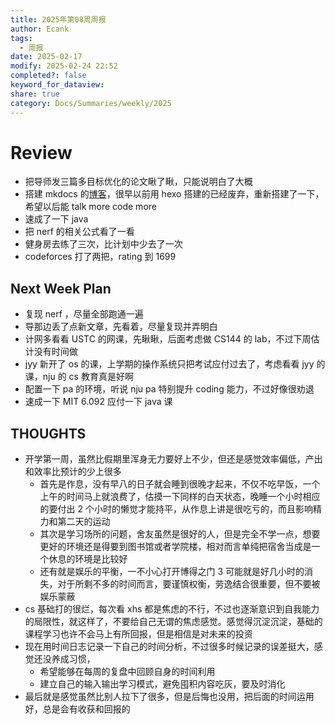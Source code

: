 ```yaml
---
title: 2025年第08周周报
author: Ecank
tags:
  - 周报
date: 2025-02-17
modify: 2025-02-24 22:52
completed?: false
keyword_for_dataview: 
share: true
category: Docs/Summaries/weekly/2025
---
```


# Review
* 把导师发三篇多目标优化的论文瞅了瞅，只能说明白了大概 
* 搭建 mkdocs 的[博客]([Ecank的小屋](https://ecankk.github.io/))，很早以前用 hexo 搭建的已经废弃，重新搭建了一下，希望以后能 talk more code more 
* 速成了一下 java 
* 把 nerf 的相关公式看了一看 
* 健身房去练了三次，比计划中少去了一次
* codeforces 打了两把，rating 到 1699
## Next Week Plan
* 复现 nerf ，尽量全部跑通一遍
* 导那边丢了点新文章，先看着，尽量复现并弄明白
* 计网多看看 USTC 的网课，先瞅瞅，后面考虑做 CS144 的 lab，不过下周估计没有时间做
* jyy 新开了 os 的课，上学期的操作系统只把考试应付过去了，考虑看看 jyy 的课，nju 的 cs 教育真是好啊
* 配置一下 pa 的环境，听说 nju pa 特别提升 coding 能力，不过好像很劝退
* 速成一下 MIT 6.092 应付一下 java 课
## THOUGHTS
* 开学第一周，虽然比假期里浑身无力要好上不少，但还是感觉效率偏低，产出和效率比预计的少上很多
	* 首先是作息，没有早八的日子就会睡到很晚才起来，不仅不吃早饭，一个上午的时间马上就浪费了，估摸一下同样的白天状态，晚睡一个小时相应的要付出 2 个小时的懒觉才能持平，从作息上讲是很吃亏的，而且影响精力和第二天的运动
	* 其次是学习场所的问题，舍友虽然是很好的人，但是完全不学一点，想要更好的环境还是得要到图书馆或者学院楼，相对而言单纯把宿舍当成是一个休息的环境是比较好
	* 还有就是娱乐的平衡，一不小心打开博得之门 3 可能就是好几小时的消失，对于所剩不多的时间而言，要谨慎权衡，劳逸结合很重要，但不要被娱乐蒙蔽
* cs 基础打的很烂，每次看 xhs 都是焦虑的不行，不过也逐渐意识到自我能力的局限性，就这样了，不要给自己无谓的焦虑感觉。感觉得沉淀沉淀，基础的课程学习也许不会马上有所回报，但是相信是对未来的投资
* 现在用时间日志记录一下自己的时间分析，不过很多时候记录的误差挺大，感觉还没养成习惯，
	* 希望能够在每周的复盘中回顾自身的时间利用
	* 建立自己的输入输出学习模式，避免囤积内容吃灰，要及时消化
* 最后就是感觉虽然比别人拉下了很多，但是后悔也没用，把后面的时间运用好，总是会有收获和回报的	  



